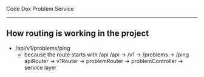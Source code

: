Code Dex Problem Service




----------------------------


## How routing is working in the project

 - /api/v1/problems/ping
    - because the route starts with /api
        /api      -> /v1      -> /problems     -> /ping
        apiRouter -> v1Router -> problemRouter -> problemController -> service layer